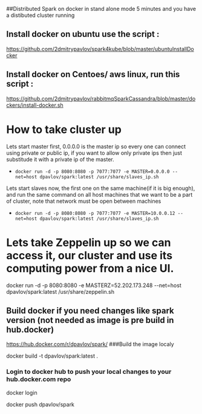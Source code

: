 ##Distributed Spark on docker in stand alone mode 5 minutes and you have a distibuted cluster running
## Install docker on ubuntu use the script :
https://github.com/2dmitrypavlov/spark4kube/blob/master/ubuntuInstallDocker
## Install docker on Centoes/ aws linux, run this script :
https://github.com/2dmitrypavlov/rabbitmqSparkCassandra/blob/master/dockers/install-docker.sh

# How to take cluster up
Lets start master first, 0.0.0.0 is the master ip so every one can connect using private or public ip, if you want to allow only private ips then just substitude it with a private ip of the master.

* ```docker run -d -p 8080:8080 -p 7077:7077 -e MASTER=0.0.0.0 --net=host dpavlov/spark:latest /usr/share/slaves_ip.sh```

Lets start slaves now, the first one on the same machine(if it is big enough), and run the same command on all host machines that we want to be a part of cluster, note that network must be open between machines

* ```docker run -d -p 8080:8080 -p 7077:7077 -e MASTER=10.0.0.12 --net=host dpavlov/spark:latest /usr/share/slaves_ip.sh```

# Lets take Zeppelin up so we can access it, our cluster and use its computing power from a nice UI.

docker run -d -p 8080:8080 -e MASTERZ=52.202.173.248 --net=host dpavlov/spark:latest /usr/share/zeppelin.sh

## Build docker if you need changes like spark version (not needed as image is pre build in hub.docker)
https://hub.docker.com/r/dpavlov/spark/
###Build the image localy

docker build -t dpavlov/spark:latest .

### Login to docker hub to push your local changes to your hub.docker.com repo
docker login

docker push dpavlov/spark
